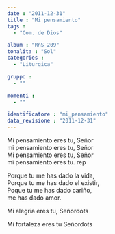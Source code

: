 ```yaml
---
date : "2011-12-31"
title : "Mi pensamiento"
tags : 
  - "Com. de Dios"

album : "RnS 209"
tonalita : "Sol"
categories : 
  - "Liturgica"

gruppo : 
  - ""

momenti : 
  - ""

identificatore : "mi_pensamiento"
data_revisione : "2011-12-31"
---
```

  
  
 Mi pensamiento eres tu, Señor   
mi pensamiento eres tu, Señor   
Mi pensamiento eres tu, Señor   
mi pensamiento eres tu. rep  
  
  
Porque tu me has dado la vida,  
Porque tu me has dado el existir,  
Poque tu me has dado cariño,  
me has dado amor.   
  
  
  
Mi alegria eres tu, Señordots  
  
  
  
Mi fortaleza eres tu Señordots  
  
  
  
